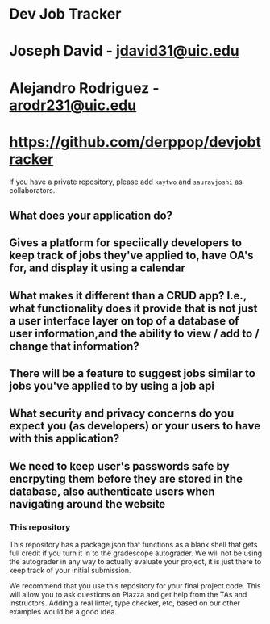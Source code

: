 # Dev Job Tracker

# Joseph David - jdavid31@uic.edu

# Alejandro Rodriguez - arodr231@uic.edu

# https://github.com/derppop/devjobtracker

If you have a private repository, please add `kaytwo` and `sauravjoshi` as collaborators.

## What does your application do?

## Gives a platform for speciically developers to keep track of jobs they've applied to, have OA's for, and display it using a calendar

## What makes it different than a CRUD app? I.e., what functionality does it provide that is not just a user interface layer on top of a database of user information,and the ability to view / add to / change that information?

## There will be a feature to suggest jobs similar to jobs you've applied to by using a job api

## What security and privacy concerns do you expect you (as developers) or your users to have with this application?

## We need to keep user's passwords safe by encrpyting them before they are stored in the database, also authenticate users when navigating around the website

### This repository

This repository has a package.json that functions as a blank shell that gets full credit if you turn it in to the gradescope autograder. We will not be using the autograder in any way to actually evaluate your project, it is just there to keep track of your initial submission.

We recommend that you use this repository for your final project code. This will allow you to ask questions on Piazza and get help from the TAs and instructors. Adding a real linter, type checker, etc, based on our other examples would be a good idea.
